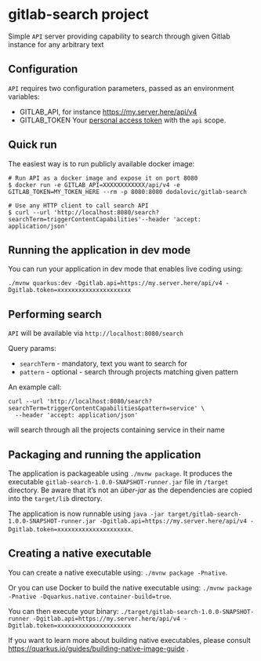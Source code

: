 # gitlab-search project
Simple `API` server providing capability to search through given Gitlab instance for any arbitrary text

## Configuration
`API` requires two configuration parameters, passed as an environment variables:
* GITLAB_API, for instance https://my.server.here/api/v4
* GITLAB_TOKEN
Your [personal access token](https://docs.gitlab.com/ee/user/profile/personal_access_tokens.html) with the `api` scope. 

## Quick run
The easiest way is to run publicly available docker image:
```
# Run API as a docker image and expose it on port 8080
$ docker run -e GITLAB_API=XXXXXXXXXXXX/api/v4 -e GITLAB_TOKEN=MY_TOKEN_HERE --rm -p 8080:8080 dodalovic/gitlab-search

# Use any HTTP client to call search API
$ curl --url 'http://localhost:8080/search?searchTerm=triggerContentCapabilities'--header 'accept: application/json'
```

## Running the application in dev mode
You can run your application in dev mode that enables live coding using:
```
./mvnw quarkus:dev -Dgitlab.api=https://my.server.here/api/v4 -Dgitlab.token=xxxxxxxxxxxxxxxxxxxxx
```

## Performing search
`API` will be available via  `http://localhost:8080/search` 

Query params: 

* `searchTerm` - mandatory, text you want to search for
* `pattern` - optional - search through projects matching given pattern

An example call:
```
curl --url 'http://localhost:8080/search?searchTerm=triggerContentCapabilities&pattern=service' \
  --header 'accept: application/json'
```

will search through all the projects containing service in their name

## Packaging and running the application
The application is packageable using `./mvnw package`.
It produces the executable `gitlab-search-1.0.0-SNAPSHOT-runner.jar` file in `/target` directory.
Be aware that it’s not an _über-jar_ as the dependencies are copied into the `target/lib` directory.

The application is now runnable using `java -jar target/gitlab-search-1.0.0-SNAPSHOT-runner.jar -Dgitlab.api=https://my.server.here/api/v4 -Dgitlab.token=xxxxxxxxxxxxxxxxxxxxx`.

## Creating a native executable

You can create a native executable using: `./mvnw package -Pnative`.

Or you can use Docker to build the native executable using: `./mvnw package -Pnative -Dquarkus.native.container-build=true`.

You can then execute your binary: `./target/gitlab-search-1.0.0-SNAPSHOT-runner -Dgitlab.api=https://my.server.here/api/v4 -Dgitlab.token=xxxxxxxxxxxxxxxxxxxxx`

If you want to learn more about building native executables, please consult https://quarkus.io/guides/building-native-image-guide .
